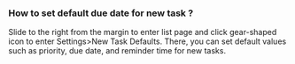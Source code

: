 ### How to set default due date for new task ?
Slide to the right from the margin to enter list page and click gear-shaped icon to enter Settings>New Task Defaults. There, you can set default values such as priority, due date, and reminder time for new tasks.
